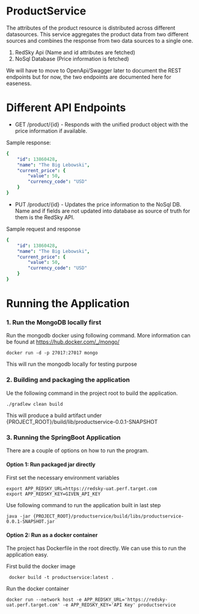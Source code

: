 # ProductService

The attributes of the product resource is distributed across different datasources.
This service aggregates the product data from two different sources and combines
the response from two data sources to a single one.

1. RedSky Api (Name and id attributes are fetched)
2. NoSql Database (Price information is fetched)

We will have to move to OpenApi/Swagger later to document the REST endpoints 
but for now, the two endpoints are documented here for easeness.

# Different API Endpoints

* GET /product/{id} - Responds with the unified product object with the price information
if available.

Sample response:
```yaml
{
    "id": 13860428,
    "name": "The Big Lebowski",
    "current_price": {
        "value": 50,
        "currency_code": "USD"
    }
} 
```
* PUT /product/{id} - Updates the price information to the NoSql DB. Name and 
if fields are not updated into database as source of truth for them is the RedSky API.

Sample request and response 
```yaml
{
    "id": 13860428,
    "name": "The Big Lebowski",
    "current_price": {
        "value": 50,
        "currency_code": "USD"
    }
} 
```

# Running the Application

### 1. Run the MongoDB locally first 
Run the mongodb docker using following command. More information can be found at https://hub.docker.com/_/mongo/
```
docker run -d -p 27017:27017 mongo
```
This will run the mongodb locally for testing purpose

### 2. Building and packaging the application
Ue the following command in the project root to build the application.
```
./gradlew clean build
```

This will produce a build artifact under {PROJECT_ROOT}/build/lib/productservice-0.0.1-SNAPSHOT 

### 3. Running the SpringBoot Application
There are a couple of options on how to run the program.
#### Option 1: Run packaged jar directly 

First set the necessary environment variables
```
export APP_REDSKY_URL=https://redsky-uat.perf.target.com
export APP_REDSKY_KEY=GIVEN_API_KEY
```

Use following command to run the application built in last step
```
java -jar {PROJECT_ROOT}/productservice/build/libs/productservice-0.0.1-SNAPSHOT.jar
```

#### Option 2: Run as a docker container
The project has Dockerfile in the root directly. We can use this to run the 
application easy.

First build the docker image

```
 docker build -t productservice:latest .
```

Run the docker container
```
docker run --network host -e APP_REDSKY_URL='https://redsky-uat.perf.target.com' -e APP_REDSKY_KEY='API Key' productservice
```